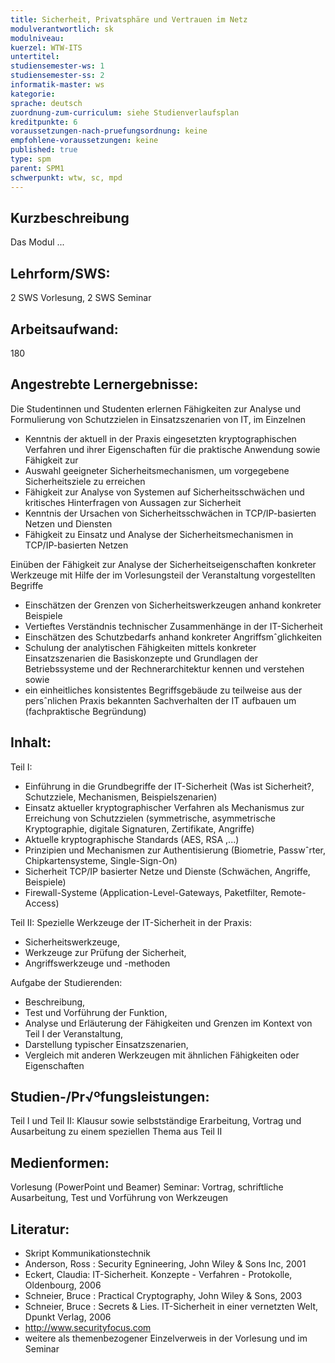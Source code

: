 ```yaml
---
title: Sicherheit, Privatsphäre und Vertrauen im Netz
modulverantwortlich: sk
modulniveau:
kuerzel: WTW-ITS
untertitel:
studiensemester-ws: 1
studiensemester-ss: 2
informatik-master: ws
kategorie:
sprache: deutsch
zuordnung-zum-curriculum: siehe Studienverlaufsplan
kreditpunkte: 6
voraussetzungen-nach-pruefungsordnung: keine
empfohlene-voraussetzungen: keine
published: true
type: spm
parent: SPM1
schwerpunkt: wtw, sc, mpd
---
```


## Kurzbeschreibung
Das Modul ...

## Lehrform/SWS: 
2 SWS Vorlesung, 2 SWS Seminar

## Arbeitsaufwand: 
180

## Angestrebte Lernergebnisse:
Die Studentinnen und Studenten erlernen Fähigkeiten zur Analyse und Formulierung von Schutzzielen in Einsatzszenarien von IT, im Einzelnen

- Kenntnis der aktuell in der Praxis eingesetzten kryptographischen Verfahren und ihrer Eigenschaften für die praktische Anwendung sowie Fähigkeit zur
- Auswahl geeigneter Sicherheitsmechanismen, um vorgegebene Sicherheitsziele zu erreichen
- Fähigkeit zur Analyse von Systemen auf Sicherheitsschwächen und kritisches Hinterfragen von Aussagen zur Sicherheit
- Kenntnis der Ursachen von Sicherheitsschwächen in TCP/IP-basierten Netzen und Diensten
- Fähigkeit zu Einsatz und Analyse der Sicherheitsmechanismen in TCP/IP-basierten Netzen

Einüben der Fähigkeit zur Analyse der Sicherheitseigenschaften konkreter Werkzeuge mit Hilfe der im Vorlesungsteil der Veranstaltung vorgestellten Begriffe

- Einschätzen der Grenzen von Sicherheitswerkzeugen anhand konkreter Beispiele
- Vertieftes Verständnis technischer Zusammenhänge in der IT-Sicherheit
- Einschätzen des Schutzbedarfs anhand konkreter Angriffsmˆglichkeiten
- Schulung der analytischen Fähigkeiten mittels konkreter Einsatzszenarien die Basiskonzepte und Grundlagen der Betriebssysteme und der Rechnerarchitektur kennen und verstehen sowie
- ein einheitliches konsistentes Begriffsgebäude zu teilweise aus der persˆnlichen Praxis bekannten Sachverhalten der IT aufbauen
um (fachpraktische Begründung)

## Inhalt:
Teil I:

- Einführung in die Grundbegriffe der IT-Sicherheit (Was ist Sicherheit?, Schutzziele, Mechanismen, Beispielszenarien)
- Einsatz aktueller kryptographischer Verfahren als Mechanismus zur Erreichung von Schutzzielen (symmetrische, asymmetrische Kryptographie, digitale Signaturen, Zertifikate, Angriffe)
- Aktuelle kryptographische Standards (AES, RSA ,...)
- Prinzipien und Mechanismen zur Authentisierung (Biometrie, Passwˆrter, Chipkartensysteme, Single-Sign-On)
- Sicherheit TCP/IP basierter Netze und Dienste (Schwächen, Angriffe, Beispiele)
- Firewall-Systeme (Application-Level-Gateways, Paketfilter, Remote-Access)

Teil II: Spezielle Werkzeuge der IT-Sicherheit in der Praxis:

- Sicherheitswerkzeuge,
- Werkzeuge zur Prüfung der Sicherheit,
- Angriffswerkzeuge und -methoden

Aufgabe der Studierenden:
- Beschreibung,
- Test und Vorführung der Funktion,
- Analyse und Erläuterung der Fähigkeiten und Grenzen im Kontext von Teil I der Veranstaltung,
- Darstellung typischer Einsatzszenarien, 
- Vergleich mit anderen Werkzeugen mit ähnlichen Fähigkeiten oder Eigenschaften 

## Studien-/Pr√ºfungsleistungen:
Teil I und Teil II: Klausur sowie selbstständige Erarbeitung, Vortrag und Ausarbeitung zu einem speziellen Thema aus Teil II

## Medienformen:
Vorlesung (PowerPoint und Beamer)
Seminar: Vortrag, schriftliche Ausarbeitung, Test und Vorführung von Werkzeugen

## Literatur:
- Skript Kommunikationstechnik
- Anderson, Ross : Security Egnineering, John Wiley & Sons Inc, 2001
- Eckert, Claudia: IT-Sicherheit. Konzepte - Verfahren - Protokolle, Oldenbourg, 2006
- Schneier, Bruce : Practical Cryptography, John Wiley & Sons, 2003
- Schneier, Bruce : Secrets & Lies. IT-Sicherheit in einer vernetzten Welt, Dpunkt Verlag, 2006
- http://www.securityfocus.com
- weitere als themenbezogener Einzelverweis in der Vorlesung und im Seminar
